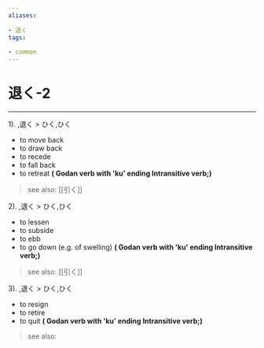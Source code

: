```yaml
---
aliases:
    
- 退く
tags:
    
- common
---
```


# 退く-2
---
1).
,退く > ひく,ひく

- to move back
- to draw back
- to recede
- to fall back
- to retreat
**( Godan verb with 'ku' ending Intransitive verb;)**
> see also:  [[引く]]
            
2).
,退く > ひく,ひく

- to lessen
- to subside
- to ebb
- to go down (e.g. of swelling)
**( Godan verb with 'ku' ending Intransitive verb;)**
> see also:  [[引く]]
            
3).
,退く > ひく,ひく

- to resign
- to retire
- to quit
**( Godan verb with 'ku' ending Intransitive verb;)**
> see also: 
            